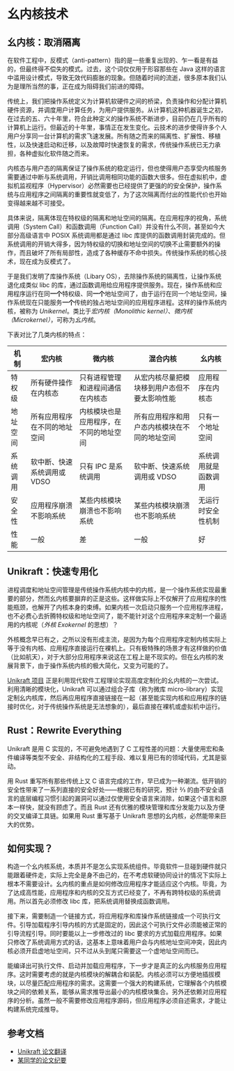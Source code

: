 ﻿# 幺内核技术

## 幺内核：取消隔离

在软件工程中，反模式（anti-pattern）指的是一些重复出现的、乍一看是有益的，但最终得不偿失的模式。过去，这个词仅仅用于形容那些在 Java 这样的语言中滥用设计模式，导致无效代码膨胀的现象。但随着时间的流逝，很多原本我们认为是理所当然的事，正在成为阻碍我们前进的障碍。

传统上，我们把操作系统定义为计算机软硬件之间的桥梁，负责操作和分配计算机硬件资源，并调度用户计算任务，为用户提供服务。从计算机这种机器诞生之初，在过去的五、六十年里，符合此种定义的操作系统不断进步，目前仍在几乎所有的计算机上运行。但最近的十年里，事情正在发生变化。云技术的进步使得许多个人用户分享同一台计算机的需求飞速发展。所有随之而来的隔离性、扩展性、移植性，以及快速启动和迁移，以及故障时快速恢复的需求，传统操作系统已无力承担，各种虚拟化软件随之而来。

内核态与用户态的隔离保证了操作系统的稳定运行，但也使得用户态享受内核服务需要通过中断与系统调用，开销比调用相同功能的函数大很多。但在虚拟机中，虚拟机监视程序（Hypervisor）必然需要也已经提供了更强的的安全保护，操作系统与应用程序之间隔离的重要性就变低了，为了这次隔离而付出的性能代价也开始变得越来越不可接受。

具体来说，隔离体现在特权级的隔离和地址空间的隔离。在应用程序的视角，系统调用（System Call）和函数调用（Function Call）并没有什么不同，甚至如今大部分高级语言中 POSIX 系统调用都是通过 libc 库提供的函数调用封装完成的。但系统调用的开销大得多，因为特权级的切换和地址空间的切换不止需要额外的操作，而且破坏了所有局部性，造成了各种缓存不命中损失。传统操作系统的核心技术，现在成为反模式了。

于是我们发明了库操作系统（Libary OS），去除操作系统的隔离性，让操作系统退化成类似 libc 的库，通过函数调用给应用程序提供服务。现在，操作系统和应用程序运行在同**一个**特权级、同**一个**地址空间了，由于运行在同一个地址空间，操作系统现在只能服务**一个**传统的独占地址空间的应用程序进程。这样的操作系统内核，被称为 *Unikernel*。类比于*宏内核（Monolithic kernel）*、*微内核（Microkernel）*，可称为*幺内核*。

下表对比了几类内核的特点：

| 机制     | 宏内核 | 微内核 | 混合内核 | 幺内核
| -------- | ----- | ----- | ------- | -
| 特权级   | 所有硬件操作在内核态 | 只有进程管理和进程间通信在内核态 | 从宏内核尽量把模块移到用户态但不要太影响性能 | 应用程序在内核态
| 地址空间 | 所有应用程序在不同的地址空间 | 内核模块也是应用程序，在不同的地址空间 | 所有应用程序和用户态内核模块在不同的地址空间 | 只有一个地址空间
| 系统调用 | 软中断、快速系统调用或 VDSO | 只有 IPC 是系统调用 | 软中断、快速系统调用或 VDSO | 系统调用就是函数调用
| 安全性   | 应用程序崩溃不影响系统 | 某些内核模块崩溃也不影响系统 | 某些内核模块崩溃也不影响系统 | 无运行时安全性机制
| 性能     | 一般 | 差 | 一般 | 好

## Unikraft：快速专用化

进程调度和地址空间管理是传统操作系统内核中的内核，是一个操作系统实现最重要的部分，然而幺内核要摒弃的正是这些。这样做实际上不仅解开了应用程序的性能瓶颈，也解开了内核本身的束缚。如果内核一次启动只服务一个应用程序进程，也不必费心去折腾特权级和地址空间了，能不能针对这个应用程序来定制一个最适用的内核呢（*外核 Exokernel* 的思想）？

外核概念早已有之，之所以没有形成主流，是因为为每个应用程序定制内核实际上等于没有内核、应用程序直接运行在裸机上。只有极特殊的场景才有这样做的价值（比如航天），对于大部分应用程序来说这在工程上是不现实的。但在幺内核的发展背景下，由于操作系统内核的极大简化，又变为可能的了。

[Unikraft 项目](https://unikraft.org/) 正是利用现代软件工程理论实现高度定制化的幺内核的一次尝试。利用清晰的模块化，Unikraft 可以通过组合子库（称为微库 micro-library）实现定制幺内核库，然后再应用程序直接链接在一起（甚至能实现内核和应用程序的链接时优化，对于传统操作系统是无法想象的），最后直接在裸机或虚拟机中运行。

## Rust：Rewrite Everything

Unikraft 是用 C 实现的，不可避免地遇到了 C 工程性差的问题：大量使用宏和条件编译等类型不安全、非结构化的工程手段、难以复用已有的领域代码，尤其是驱动。

用 Rust 重写所有那些传统上又 C 语言完成的工作，早已成为一种潮流。低开销的安全性带来了一系列直接的安全好处——根据已有的研究，预计 ⅔ 的由不安全语言的底层编程习惯引起的漏洞可以通过仅使用安全语言来消除，如果这个语言和原本一样快，就没有顾虑了。而且 Rust 还有优雅的模块管理和库分发能力以及方便的交叉编译工具链。如果用 Rust 重写基于 Unikraft 思想的幺内核，必然能带来巨大的优势。

## 如何实现？

构造一个幺内核系统，本质并不是怎么实现系统组件。毕竟软件一旦碰到硬件就只能跟着硬件走，实际上完全是身不由己的，在不考虑软硬协同设计的情况下实际上根本不需要设计。幺内核的重点是如何修改应用程序才能适应这个内核。毕竟，为了达成高性能，应用程序和内核的交互方式已经变了，不再有跨特权级的系统调用。所以首先必须修改 libc 库，把系统调用替换成函数调用。

接下来，需要制造一个链接方式，将应用程序和库操作系统链接成一个可执行文件。引导加载程序引导内核的方式是固定的，因此这个可执行文件必须能被正常的引导流程引导。同时要能以上一步修改过的 libc 要求的方式加载应用程序。如果只修改了系统调用方式的话，这基本上意味着用户会与内核地址空间冲突，因此内核必须开启虚地址空间，只不过从头到尾只需要这一个虚地址空间而已。

能编译出可执行文件、启动并加载应用程序，下一步才是真正的幺内核服务应用程序。这时需要考虑的就是内核模块的解耦合和装配。内核必须可以方便地插拔模块，以尽量匹配应用程序的需求。这需要一个强大的构建系统，它理解各个内核模块之间的依赖关系，能够从需求推导出最小的内核模块集合。另外还依赖对应用程序的分析。虽然一般不需要修改应用程序源码，但应用程序必须自述需求，才能让构建系统完成推导。

## 参考文档

- [Unikraft 论文翻译](/translation/20220923-unikraft.md)
- [某同学的论文纪要](https://mstmoonshine.github.io/p/unikraft/)
